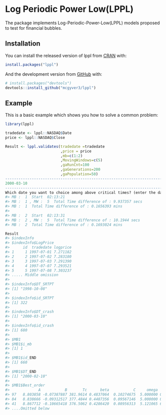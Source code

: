 
<!-- README.md is generated from README.Rmd. Please edit that file -->

# Log Periodic Power Low(LPPL)

<!-- badges: start -->

<!-- badges: end -->

The package implements Log-Periodic-Power-Low(LPPL) models proposed to
test for financial bubbles.

## Installation

You can install the released version of lppl from
[CRAN](https://CRAN.R-project.org) with:

``` r
install.packages("lppl")
```

And the development version from [GitHub](https://github.com/) with:

``` r
# install.packages("devtools")
devtools::install_github("mcgyver3/lppl")
```

## Example

This is a basic example which shows you how to solve a common problem:

``` r
library(lppl)

tradedate <- lppl::NASDAQ$Date
price <- lppl::NASDAQ$Close

Result <- lppl.validates(tradedate =tradedate
                         ,price = price
                         ,mb=c(1:2)
                         ,MovingWindows=c(5)
                         ,gaRunCnt=100
                         ,gaGenerations=200
                         ,gaPopulation=50)
---------------------------------------------------------------------------
2000-03-10 
---------------------------------------------------------------------------
Which date you want to choice among above critical times? (enter the date as 2007-10-31): 2000-03-10
#> MB :  1  Start  02:13:21 
#> MB :  1 , MW :  5  Total Time difference of : 9.937357 secs
#> MB :  1  Total Time difference of : 0.1656393 mins
#> 
#> MB :  2  Start  02:13:31 
#> MB :  2 , MW :  5  Total Time difference of : 10.1944 secs
#> MB :  2  Total Time difference of : 0.1693024 mins
```

``` r
Result
#> $indexInfo
#> $indexInfo$LogPrice
#>      id  tradedate logprice
#> 1     1 1997-07-01 7.271182
#> 2     2 1997-07-02 7.283180
#> 3     3 1997-07-03 7.291390
#> 4     4 1997-07-07 7.293521
#> 5     5 1997-07-08 7.303237
#> ..... Middle omission
#> 
#> $indexInfo$DT_SRTPT
#> [1] "1998-10-08"
#> 
#> $indexInfo$id_SRTPT
#> [1] 322
#> 
#> $indexInfo$DT_crash
#> [1] "2000-03-10"
#> 
#> $indexInfo$id_crash
#> [1] 680
#> 
#> $MB1
#> $MB1$i_mb
#> [1] 1
#> 
#> $MB1$id_END
#> [1] 660
#> 
#> $MB1$DT_END
#> [1] "2000-02-10"
#> 
#> $MB1$Best_order
#>             A           B       Tc      beta           C     omega        phi       RMSE MW
#> 97   8.803858 -0.07387887 381.9614 0.4837064  0.10274675  5.000000 0.51897390 0.04635148  5
#> 84   8.838666 -0.09312517 377.4844 0.4487356  0.09567146  5.000000 0.63611557 0.04752825  5
#> 41   8.867712 -0.10665418 376.5062 0.4286420  0.08956313  5.121065 6.28318531 0.04887738  5
#> ....Omitted below
```
